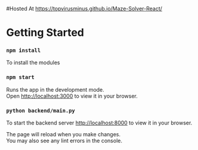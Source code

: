 #Hosted At
https://topvirusminus.github.io/Maze-Solver-React/
# Getting Started

### `npm install`
To install the modules

### `npm start`
Runs the app in the development mode.\
Open [http://localhost:3000](http://localhost:3000) to view it in your browser.

### `python backend/main.py`
To start the backend server  [http://localhost:8000](http://localhost:8000) to view it in your browser.

The page will reload when you make changes.\
You may also see any lint errors in the console.
